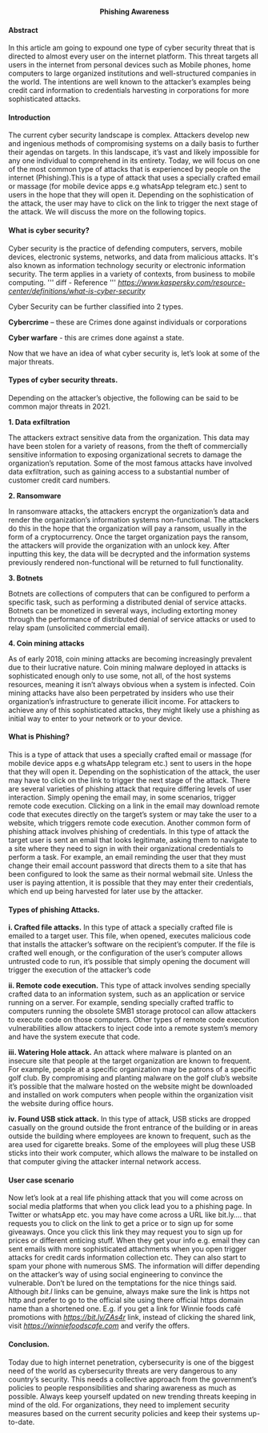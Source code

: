 

<p align="center"> <b>Phishing Awareness</b> </p>

#### Abstract ####

In this article am going to expound one type of cyber security threat that is directed to almost every user on the internet platform. This threat targets all users in the internet from personal devices such as Mobile phones, home computers to large organized institutions and well-structured companies in the world.
The intentions are well known to the attacker’s examples being credit card information to credentials harvesting in corporations for more sophisticated attacks.

#### Introduction ####  

The current cyber security landscape is complex. Attackers develop new and ingenious methods of compromising systems on a daily basis to further their agendas on targets. In this landscape, it’s vast and likely impossible for any one individual to comprehend in its entirety.
Today, we will focus on one of the most common type of attacks that is experienced by people on the internet (Phishing).This is a type of attack that uses a specially crafted email or massage (for mobile device apps e.g whatsApp telegram etc.) sent to users in the hope that they will open it. Depending on the sophistication of the attack, the user may have to click on the link to trigger the next stage of the attack. We will discuss the more on the following topics. 

#### What is cyber security? #### 

Cyber security is the practice of defending computers, servers, mobile devices, electronic systems, networks, and data from malicious attacks. It's also known as information technology security or electronic information security. The term applies in a variety of contexts, from business to mobile computing. ''' diff - Reference ''' *https://www.kaspersky.com/resource-center/definitions/what-is-cyber-security*

Cyber Security can be further classified into 2 types. 

**Cybercrime** – these are Crimes done against individuals or corporations 

**Cyber warfare** - this are crimes done against a  state.

Now that we have an idea of what cyber security is, let’s look at some of the major threats.

#### Types of cyber security threats. #### 

Depending on the attacker’s objective, the following can be said to be common major threats in 2021.

**1.	Data exfiltration**

The attackers extract sensitive data from the organization. This data may have been stolen for a variety of reasons, from the theft of commercially sensitive information to exposing organizational secrets to damage the organization’s reputation. Some of the most famous attacks have involved data exfiltration, such as gaining access to a substantial number of customer credit card numbers.

**2.	Ransomware**

In ransomware attacks, the attackers encrypt the organization’s data and render the organization’s information systems non-functional. The attackers do this in the hope that the organization will pay a ransom, usually in the form of a cryptocurrency. Once the target organization pays the ransom, the attackers will provide the organization with an unlock key. After inputting this key, the data will be decrypted and the information systems previously rendered non-functional will be returned to full functionality.

**3.	Botnets**

Botnets are collections of computers that can be configured to perform a specific task, such as performing a distributed denial of service attacks. Botnets can be monetized in several ways, including extorting money through the performance of distributed denial of service attacks or used to relay spam (unsolicited commercial email).

**4.	Coin mining attacks**

As of early 2018, coin mining attacks are becoming increasingly prevalent due to their lucrative nature. Coin mining malware deployed in attacks is sophisticated enough only to use some, not all, of the host systems resources, meaning it isn’t always obvious when a system is infected. Coin mining attacks have also been perpetrated by insiders who use their organization’s infrastructure to generate illicit income.
For attackers to achieve any of this sophisticated attacks, they might likely use a phishing as initial way to enter to your network or to your device.

#### What is Phishing? #### 

This is a type of attack that uses a specially crafted email or massage (for mobile device apps e.g whatsApp telegram etc.) sent to users in the hope that they will open it. Depending on the sophistication of the attack, the user may have to click on the link to trigger the next stage of the attack.
There are several varieties of phishing attack that require differing levels of user interaction. Simply opening the email may, in some scenarios, trigger remote code execution. Clicking on a link in the email may download remote code that executes directly on the target’s system or may take the user to a website, which triggers remote code execution.
Another common form of phishing attack involves phishing of credentials. In this type of attack the target user is sent an email that looks legitimate, asking them to navigate to a site where they need to sign in with their organizational credentials to perform a task. For example, an email reminding the user that they must change their email account password that directs them to a site that has been configured to look the same as their normal webmail site. Unless the user is paying attention, it is possible that they may enter their credentials, which end up being harvested for later use by the attacker.

#### Types of phishing Attacks. #### 

**i.	Crafted file attacks.**
In this type of attack a specially crafted file is emailed to a target user. This file, when opened, executes malicious code that installs the attacker’s software on the recipient’s computer. If the file is crafted well enough, or the configuration of the user’s computer allows untrusted code to run, it’s possible that simply opening the document will trigger the execution of the attacker’s code

**ii.	Remote code execution.**
This type of attack involves sending specially crafted data to an information system, such as an application or service running on a server. For example, sending specially crafted traffic to computers running the obsolete SMB1 storage protocol can allow attackers to execute code on those computers. Other types of remote code execution vulnerabilities allow attackers to inject code into a remote system’s memory and have the system execute that code.

**iii.	Watering Hole attack.**
An attack where malware is planted on an insecure site that people at the target organization are known to frequent. For example, people at a specific organization may be patrons of a specific golf club. By compromising and planting malware on the golf club’s website it’s possible that the malware hosted on the website might be downloaded and installed on work computers when people within the organization visit the website during office hours.

**iv.	Found USB stick attack.**
In this type of attack, USB sticks are dropped casually on the ground outside the front entrance of the building or in areas outside the building where employees are known to frequent, such as the area used for cigarette breaks. Some of the employees will plug these USB sticks into their work computer, which allows the malware to be installed on that computer giving the attacker internal network access.

#### User case scenario #### 

Now let’s look at a real life phishing attack that you will come across on social media platforms that when you click lead you to a phishing page.
In Twitter or whatsApp etc. you may have come across a URL like bit.ly…. that requests you to click on the link to get a price or to sign up for some giveaways. Once you click this link they may request you to sign up for prices or different enticing stuff. When they get your info e.g. email they can sent emails with more sophisticated attachments when you open trigger attacks for credit cards information collection etc. They can also start to spam your phone with numerous SMS.
The information will differ depending on the attacker’s way of using social engineering to convince the vulnerable. Don’t be lured on the temptations for the nice things said. Although *bit.l* links can be genuine, always make sure the link is https not http and prefer to go to the official site using there official https domain name than a shortened one. E.g. if you get a link for Winnie foods café promotions with *https://bit.ly/ZAs4r*  link, instead of clicking the shared link, visit *https://winniefoodscafe.com* and verify the offers.

#### Conclusion. #### 

Today due to high internet penetration, cybersecurity is one of the biggest need of the world as cybersecurity threats are very dangerous to any country’s security. This needs a collective approach from the government’s policies to people responsibilities and sharing awareness as much as possible.
Always keep yourself updated on new trending threats keeping in mind of the old. For organizations, they need to implement security measures based on the current security policies and keep their systems up-to-date. 

